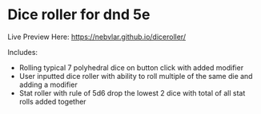 # Dice roller for dnd 5e
Live Preview Here: https://nebvlar.github.io/diceroller/

Includes:
* Rolling typical 7 polyhedral dice on button click with added modifier
* User inputted dice roller with ability to roll multiple of the same die and adding a modifier
* Stat roller with rule of 5d6 drop the lowest 2 dice with total of all stat rolls added together

